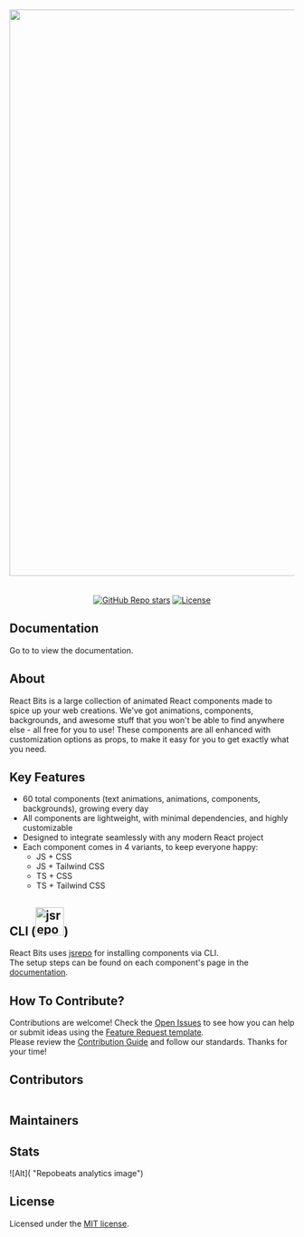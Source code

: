 <div align="center">
	<br>
	<br>
	<img src="" alt="" width="1000">
	<br>
	<br>
</div>

<div align="center">

</div>

<br />

<div align="center">
  <a href=""><img alt="GitHub Repo stars" src=""></a>
  <a href=""><img alt="License" src=""></a>
  
</div>

## Documentation

Go to []() to view the documentation.

## About

React Bits is a large collection of animated React components made to spice up your web creations. We've got animations, components, backgrounds, and awesome stuff that you won't be able to find anywhere else - all free for you to use! These components are all enhanced with customization options as props, to make it easy for you to get exactly what you need.

## Key Features
- 60 total components (text animations, animations, components, backgrounds), growing every day
- All components are lightweight, with minimal dependencies, and highly customizable
- Designed to integrate seamlessly with any modern React project
- Each component comes in 4 variants, to keep everyone happy:
  - JS + CSS
  - JS + Tailwind CSS
  - TS + CSS
  - TS + Tailwind CSS

## CLI (<a href="https://jsrepo.dev"><img src="https://jsrepo.dev/badges/jsrepo.svg" width="50" alt="jsrepo"></a>)
React Bits uses [jsrepo](https://jsrepo.dev) for installing components via CLI. </br>
The setup steps can be found on each component's page in the [documentation]().

## How To Contribute?

Contributions are welcome! Check the [Open Issues]() to see how you can help or submit ideas using the [Feature Request template]().</br>
Please review the [Contribution Guide]() and follow our standards. Thanks for your time!

## Contributors

<a href="">
  <img src="" />
</a>

## Maintainers

[]()

## Stats
![Alt]( "Repobeats analytics image")

## License

Licensed under the [MIT license]().
